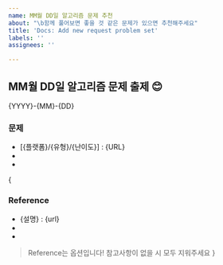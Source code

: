 ```yaml
---
name: MM월 DD일 알고리즘 문제 추천
about: "\b함께 풀어보면 좋을 것 같은 문제가 있으면 추천해주세요"
title: 'Docs: Add new request problem set'
labels: ''
assignees: ''

---
```


## MM월 DD일 알고리즘 문제 출제 😊
{YYYY}-{MM}-{DD}

### 문제
- [{플랫폼}/{유형}/{난이도}] : {URL}
-
-
{
### Reference
- {설명} : {url}
-
-
> Reference는 옵션입니다! 참고사항이 없을 시 모두 지워주세요
}
